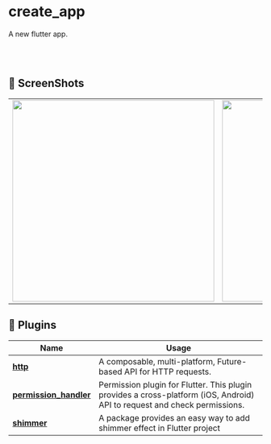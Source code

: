 # create_app

A new flutter app.

<br>
<br>

## 📸 ScreenShots

| | |
|------|-------|
|<img src="assets\images\login screen.jpg" width="400">|<img src="assets\images\home screen.jpg" width="400">|

## 🔌 Plugins
| Name | Usage |
|------|-------|
|[**http**](https://pub.dev/packages/http)| A composable, multi-platform, Future-based API for HTTP requests.|
|[**permission_handler**](https://pub.dev/packages/permission_handler)| Permission plugin for Flutter. This plugin provides a cross-platform (iOS, Android) API to request and check permissions.|
|[**shimmer**](https://pub.dev/packages/shimmer)| A package provides an easy way to add shimmer effect in Flutter project|